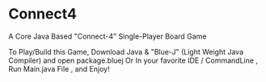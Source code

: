 # Connect4
A Core Java Based  "Connect-4" Single-Player Board Game

To Play/Build this Game, Download Java & "Blue-J" (Light Weight Java Compiler) and open package.bluej
Or In your favorite IDE / CommandLine , Run Main.java File , and Enjoy!